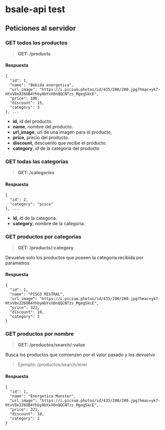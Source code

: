 # bsale-api test

## Peticiones al servidor

### GET todos los productos

> **GET: /products**

#### Respuesta

```
{
  "id": 1,
  "name": "Bebida energetica",
  "url_image": "https://i.picsum.photos/id/435/200/200.jpg?hmac=yk7-HtvV0x2Z6OB4YhbyAbYxX0nQQCNTzs_MgegSkcE",
  "price": 100,
  "discount": 15,
  "category": 3
}, ...
```

- **id**, id del producto.
- **name**, nombre del producto.
- **url_image**, url de una imagen para el producto,
- **price**, precio del producto.
- **discount**, descuento que recibe el producto.
- **category**, id de la categoria del producto

### GET todas las categorias

> **GET: /categories**

#### Respuesta

```
{
  "id": 2,
  "category": "pisco"
}, ...
```

- **id**, id de la categoria.
- **category**, nombre de la categoria.


### GET productos por categorias

> **GET: /products/:category**

Devuelve solo los productos que poseen la categoria recibida por parametros

#### Respuesta

```
{
  "id": 1,
  "name": "PISCO MISTRAL",
  "url_image": "https://i.picsum.photos/id/435/200/200.jpg?hmac=yk7-HtvV0x2Z6OB4YhbyAbYxX0nQQCNTzs_MgegSkcE",
  "price": 321,
  "discount": 10,
  "category": 2
}
```

### GET productos por nombre

> **GET: /productos/search/:value**

Busca los productos que comienzen por el valor pasado y los devuelvo

> Ejemplo: /productos/search/ener

#### Respuesta

```
{
  "id": 1,
  "name": "Energetica Monster",
  "url_image": "https://i.picsum.photos/id/435/200/200.jpg?hmac=yk7-HtvV0x2Z6OB4YhbyAbYxX0nQQCNTzs_MgegSkcE",
  "price": 321,
  "discount": 10,
  "category": 2
}
```
